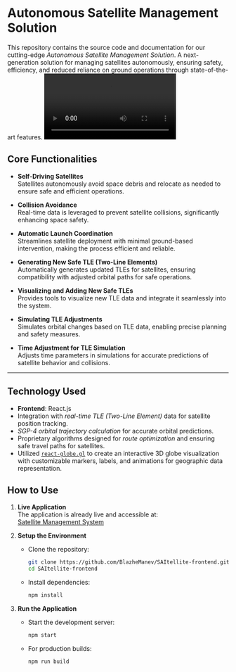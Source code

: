 # Autonomous Satellite Management Solution

This repository contains the source code and documentation for our cutting-edge *Autonomous Satellite Management Solution*.
A next-generation solution for managing satellites autonomously, ensuring safety, efficiency, and reduced reliance on ground operations through state-of-the-art features.
<video controls>
  <source src="demo.mp4" type="video/mp4">
  Your browser does not support the video tag.
</video>
## Core Functionalities

- **Self-Driving Satellites**  
  Satellites autonomously avoid space debris and relocate as needed to ensure safe and efficient operations.

- **Collision Avoidance**  
  Real-time data is leveraged to prevent satellite collisions, significantly enhancing space safety.

- **Automatic Launch Coordination**  
  Streamlines satellite deployment with minimal ground-based intervention, making the process efficient and reliable.

- **Generating New Safe TLE (Two-Line Elements)**  
  Automatically generates updated TLEs for satellites, ensuring compatibility with adjusted orbital paths for safe operations.

- **Visualizing and Adding New Safe TLEs**  
  Provides tools to visualize new TLE data and integrate it seamlessly into the system.

- **Simulating TLE Adjustments**  
  Simulates orbital changes based on TLE data, enabling precise planning and safety measures.

- **Time Adjustment for TLE Simulation**  
  Adjusts time parameters in simulations for accurate predictions of satellite behavior and collisions.

---

## Technology Used
- **Frontend**: React.js
- Integration with *real-time TLE (Two-Line Element)* data for satellite position tracking.
- *SGP-4 orbital trajectory calculation* for accurate orbital predictions.
- Proprietary algorithms designed for *route optimization* and ensuring safe travel paths for satellites.
- Utilized [`react-globe.gl`](https://github.com/vasturiano/react-globe.gl) to create an interactive 3D globe visualization with customizable markers, labels, and animations for geographic data representation.

## How to Use

1. **Live Application**  
   The application is already live and accessible at:  
   [Satellite Management System](https://saitellite-frontend.onrender.com/)

2. **Setup the Environment**  
   - Clone the repository:
     ```bash
     git clone https://github.com/BlazheManev/SAItellite-frontend.git
     cd SAItellite-frontend
     ```
   - Install dependencies:
     ```bash
     npm install
     ```

3. **Run the Application**  
   - Start the development server:
     ```bash
     npm start
     ```
   - For production builds:
     ```bash
     npm run build
     ```
